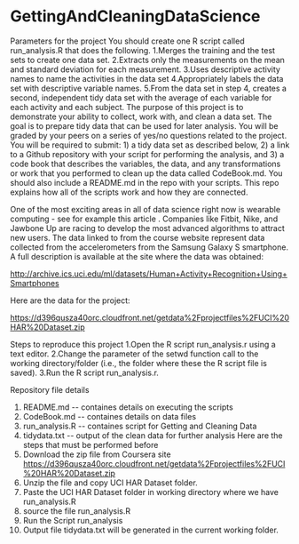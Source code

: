 # GettingAndCleaningDataScience
Parameters for the project
You should create one R script called run_analysis.R that does the following. 1.Merges the training and the test sets to create one data set. 2.Extracts only the measurements on the mean and standard deviation for each measurement. 3.Uses descriptive activity names to name the activities in the data set 4.Appropriately labels the data set with descriptive variable names. 5.From the data set in step 4, creates a second, independent tidy data set with the average of each variable for each activity and each subject.
The purpose of this project is to demonstrate your ability to collect, work with, and clean a data set. The goal is to prepare tidy data that can be used for later analysis. You will be graded by your peers on a series of yes/no questions related to the project. You will be required to submit: 1) a tidy data set as described below, 2) a link to a Github repository with your script for performing the analysis, and 3) a code book that describes the variables, the data, and any transformations or work that you performed to clean up the data called CodeBook.md. You should also include a README.md in the repo with your scripts. This repo explains how all of the scripts work and how they are connected.

One of the most exciting areas in all of data science right now is wearable computing - see for example this article . Companies like Fitbit, Nike, and Jawbone Up are racing to develop the most advanced algorithms to attract new users. The data linked to from the course website represent data collected from the accelerometers from the Samsung Galaxy S smartphone. A full description is available at the site where the data was obtained:

http://archive.ics.uci.edu/ml/datasets/Human+Activity+Recognition+Using+Smartphones

Here are the data for the project:

https://d396qusza40orc.cloudfront.net/getdata%2Fprojectfiles%2FUCI%20HAR%20Dataset.zip



Steps to reproduce this project
1.Open the R script run_analysis.r using a text editor.
2.Change the parameter of the setwd function call to the working directory/folder (i.e., the folder where these the R script file is saved).
3.Run the R script run_analysis.r. 

Repository file details
1. README.md -- containes details on executing the scripts
2. CodeBook.md -- containes details on data files
3. run_analysis.R -- containes script for Getting and Cleaning Data
4. tidydata.txt -- output of the clean data for further analysis 
Here are the steps that must be performed before
1. Download the zip file from Coursera site https://d396qusza40orc.cloudfront.net/getdata%2Fprojectfiles%2FUCI%20HAR%20Dataset.zip
2. Unzip the file and copy UCI HAR Dataset folder.
3. Paste the UCI HAR Dataset folder in working directory where we have run_analysis.R
4. source the file run_analysis.R
5. Run the Script run_analysis
6. Output file tidydata.txt will be generated in the current working folder. 
